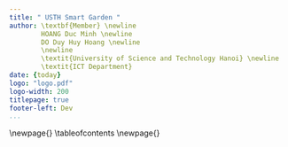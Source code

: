 ```yaml
---
title: " USTH Smart Garden "
author: \textbf{Member} \newline
        HOANG Duc Minh \newline 
        DO Duy Huy Hoang \newline
        \newline
        \textit{University of Science and Technology Hanoi} \newline 
        \textit{ICT Department}
date: {today}
logo: "logo.pdf"
logo-width: 200
titlepage: true
footer-left: Dev
...
```


\newpage{}
\tableofcontents
\newpage{}